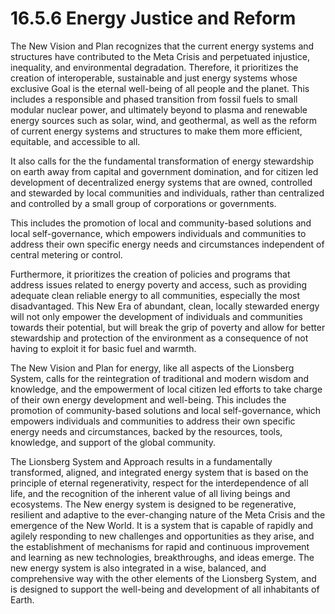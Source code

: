 # 16.5.6 Energy Justice and Reform

The New Vision and Plan recognizes that the current energy systems and structures have contributed to the Meta Crisis and perpetuated injustice, inequality, and environmental degradation. Therefore, it prioritizes the creation of interoperable, sustainable and just energy systems whose exclusive Goal is the eternal well-being of all people and the planet. This includes a responsible and phased transition from fossil fuels to small modular nuclear power, and ultimately beyond to plasma and renewable energy sources such as solar, wind, and geothermal, as well as the reform of current energy systems and structures to make them more efficient, equitable, and accessible to all. 

It also calls for the the fundamental transformation of energy stewardship on earth away from capital and government domination, and for citizen led development of decentralized energy systems that are owned, controlled and stewarded by local communities and individuals, rather than centralized and controlled by a small group of corporations or governments. 

This includes the promotion of local and community-based solutions and local self-governance, which empowers individuals and communities to address their own specific energy needs and circumstances independent of central metering or control.

Furthermore, it prioritizes the creation of policies and programs that address issues related to energy poverty and access, such as providing adequate clean reliable energy to all communities, especially the most disadvantaged. This New Era of abundant, clean, locally stewarded energy will not only empower the development of individuals and communities towards their potential, but will break the grip of poverty and allow for better stewardship and protection of the environment as a consequence of not having to exploit it for basic fuel and warmth. 

The New Vision and Plan for energy, like all aspects of the Lionsberg System, calls for the reintegration of traditional and modern wisdom and knowledge, and the empowerment of local citizen led efforts to take charge of their own energy development and well-being. This includes the promotion of community-based solutions and local self-governance, which empowers individuals and communities to address their own specific energy needs and circumstances, backed by the resources, tools, knowledge, and support of the global community.

The Lionsberg System and Approach results in a fundamentally transformed, aligned, and integrated energy system that is based on the principle of eternal regenerativity, respect for the interdependence of all life, and the recognition of the inherent value of all living beings and ecosystems. The New energy system is designed to be regenerative, resilient and adaptive to the ever-changing nature of the Meta Crisis and the emergence of the New World. It is a system that is capable of rapidly and agilely responding to new challenges and opportunities as they arise, and the establishment of mechanisms for rapid and continuous improvement and learning as new technologies, breakthroughs, and ideas emerge. The new energy system is also integrated in a wise, balanced, and comprehensive way with the other elements of the Lionsberg System, and is designed to support the well-being and development of all inhabitants of Earth. 